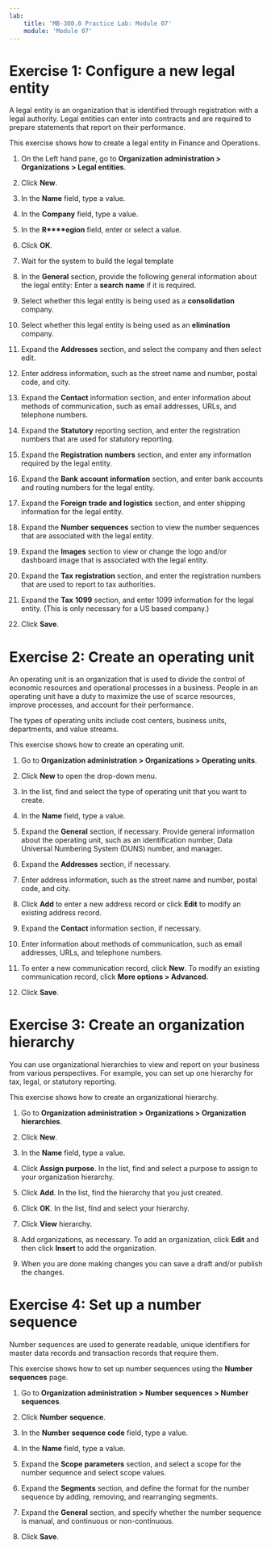 ```yaml
---
lab:
    title: 'MB-300.0 Practice Lab: Module 07'
    module: 'Module 07'
---
```


# Exercise 1: Configure a new legal entity

A legal entity is an organization that is identified through registration with a legal authority. Legal entities can enter into contracts and are required to prepare statements that report on their performance.

This exercise shows how to create a legal entity in Finance and Operations.


1. On the Left hand pane, go to **Organization administration &gt; Organizations &gt; Legal entities**.

2. Click **New**.

3. In the **Name** field, type a value.

4. In the **Company** field, type a value.

5. In the **R****egion** field, enter or select a value.

6. Click **OK**.

7. Wait for the system to build the legal template

8. In the **General** section, provide the following general information about the legal entity: Enter a **search** **name** if it is required.

9. Select whether this legal entity is being used as a **consolidation** company.

10. Select whether this legal entity is being used as an **elimination** company.

11. Expand the **Addresses** section, and select the company and then select edit.

12.  Enter address information, such as the street name and number, postal code, and city.

13. Expand the **Contact** information section, and enter information about methods of communication, such as email addresses, URLs, and telephone numbers.

14. Expand the **Statutory** reporting section, and enter the registration numbers that are used for statutory reporting.

15. Expand the **Registration** **numbers** section, and enter any information required by the legal entity.

16. Expand the **Bank** **account** **information** section, and enter bank accounts and routing numbers for the legal entity.

17. Expand the **Foreign** **trade** **and logistics** section, and enter shipping information for the legal entity.

18. Expand the **Number** **sequences** section to view the number sequences that are associated with the legal entity.

19. Expand the **Images** section to view or change the logo and/or dashboard image that is associated with the legal entity.

20. Expand the **Tax** **registration** section, and enter the registration numbers that are used to report to tax authorities.

21. Expand the **Tax** **1099** section, and enter 1099 information for the legal entity. (This is only necessary for a US based company.)

22. Click **Save**.


# Exercise 2: Create an operating unit

An operating unit is an organization that is used to divide the control of economic resources and operational processes in a business. People in an operating unit have a duty to maximize the use of scarce resources, improve processes, and account for their performance.

The types of operating units include cost centers, business units, departments, and value streams.

This exercise shows how to create an operating unit.


1. Go to **Organization administration &gt; Organizations &gt; Operating units**.

2. Click **New** to open the drop-down menu.

3. In the list, find and select the type of operating unit that you want to create.

4. In the **Name** field, type a value.

5. Expand the **General** section, if necessary. Provide general information about the operating unit, such as an identification number, Data Universal Numbering System (DUNS) number, and manager.

6. Expand the **Addresses** section, if necessary.

7. Enter address information, such as the street name and number, postal code, and city.

8. Click **Add** to enter a new address record or click **Edit** to modify an existing address record.

9. Expand the **Contact** information section, if necessary.

10. Enter information about methods of communication, such as email addresses, URLs, and telephone numbers.

11. To enter a new communication record, click **New**. To modify an existing communication record, click **More options &gt; Advanced**.

12. Click **Save**.


# Exercise 3: Create an organization hierarchy

You can use organizational hierarchies to view and report on your business from various perspectives. For example, you can set up one hierarchy for tax, legal, or statutory reporting.

This exercise shows how to create an organizational hierarchy.

1. Go to **Organization administration &gt; Organizations &gt; Organization hierarchies**.

2. Click **New**.

3. In the **Name** field, type a value.

4. Click **Assign** **purpose**. In the list, find and select a purpose to assign to your organization hierarchy.

5. Click **Add**. In the list, find the hierarchy that you just created.

6. Click **OK**. In the list, find and select your hierarchy.

7. Click **View** hierarchy.

8. Add organizations, as necessary. To add an organization, click **Edit** and then click **Insert** to add the organization.

9. When you are done making changes you can save a draft and/or publish the changes.


# Exercise 4: Set up a number sequence

Number sequences are used to generate readable, unique identifiers for master data records and transaction records that require them.

This exercise shows how to set up number sequences using the **Number sequences** page.


1. Go to **Organization administration &gt; Number sequences &gt; Number sequences**.

2. Click **Number** **sequence**.

3. In the **Number** **sequence** **code** field, type a value.

4. In the **Name** field, type a value.

5. Expand the **Scope** **parameters** section, and select a scope for the number sequence and select scope values.

6. Expand the **Segments** section, and define the format for the number sequence by adding, removing, and rearranging segments.

7. Expand the **General** section, and specify whether the number sequence is manual, and continuous or non-continuous.

8. Click **Save**.